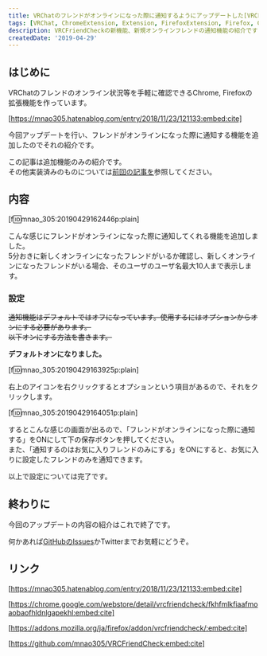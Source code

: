 ```yaml
---
title: VRChatのフレンドがオンラインになった際に通知するようにアップデートした[VRCFriendCheck]
tags: [VRChat, ChromeExtension, Extension, FirefoxExtension, Firefox, Chrome, 作ったもの]
description: VRCFriendCheckの新機能、新規オンラインフレンドの通知機能の紹介です
createdDate: '2019-04-29'
---
```


## はじめに

VRChatのフレンドのオンライン状況等を手軽に確認できるChrome, Firefoxの拡張機能を作っています。

[https://mnao305.hatenablog.com/entry/2018/11/23/121133:embed:cite]

今回アップデートを行い、フレンドがオンラインになった際に通知する機能を追加したのでそれの紹介です。

この記事は追加機能のみの紹介です。  
その他実装済みのものについては[前回の記事を](https://mnao305.hatenablog.com/entry/2018/11/23/121133)参照してください。

## 内容

[f:id:mnao_305:20190429162446p:plain]

こんな感じにフレンドがオンラインになった際に通知してくれる機能を追加しました。  
5分おきに新しくオンラインになったフレンドがいるか確認し、新しくオンラインになったフレンドがいる場合、そのユーザのユーザ名最大10人まで表示します。

### 設定

~~通知機能はデフォルトではオフになっています。使用するにはオプションからオンにする必要があります。  
以下オンにする方法を書きます。~~

**デフォルトオンになりました。**

[f:id:mnao_305:20190429163925p:plain]

右上のアイコンを右クリックするとオプションという項目があるので、それをクリックします。

[f:id:mnao_305:20190429164051p:plain]

するとこんな感じの画面が出るので、「フレンドがオンラインになった際に通知する」をONにして下の保存ボタンを押してください。  
また、「通知するのはお気に入りフレンドのみにする」をONにすると、お気に入りに設定したフレンドのみを通知できます。

以上で設定については完了です。

## 終わりに

今回のアップデートの内容の紹介はこれで終了です。

何かあれば[GitHubのIssues](https://github.com/mnao305/VRCFriendCheck/issues)かTwitterまでお気軽にどうぞ。

## リンク

[https://mnao305.hatenablog.com/entry/2018/11/23/121133:embed:cite]

[https://chrome.google.com/webstore/detail/vrcfriendcheck/fkhfmlkfiaafmoaobaofhldnlgapekhl:embed:cite]

[https://addons.mozilla.org/ja/firefox/addon/vrcfriendcheck/:embed:cite]

[https://github.com/mnao305/VRCFriendCheck:embed:cite]
